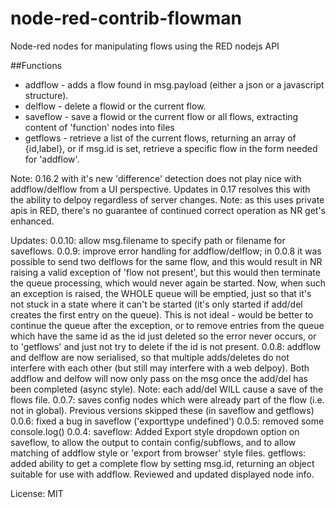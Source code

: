 # node-red-contrib-flowman
Node-red nodes for manipulating flows using the RED nodejs API

##Functions
* addflow - adds a flow found in msg.payload (either a json or a javascript structure).
* delflow - delete a flowid or the current flow.
* saveflow - save a flowid or the current flow or all flows, extracting content of 'function' nodes into files
* getflows - retrieve a list of the current flows, returning an array of {id,label}, or if msg.id is set, retrieve a specific flow in the form needed for 'addflow'.

Note: 0.16.2 with it's new 'difference' detection does not play nice with addflow/delflow from a UI perspective.  Updates in 0.17 resolves this with the ability to delpoy regardless of server changes.
Note: as this uses private apis in RED, there's no guarantee of continued correct operation as NR get's enhanced.

Updates:
0.0.10:
allow msg.filename to specify path or filename for saveflows.
0.0.9:
improve error handling for addflow/delflow; in 0.0.8 it was possible to send two delflows for the same flow, and this would result in NR raising a valid exception of 'flow not present', but this would then terminate the queue processing, which would never again be started.
Now, when such an exception is raised, the WHOLE queue will be emptied, just so that it's not stuck in a state where it can't be started (it's only started if add/del creates the first entry on the queue).
This is not ideal - would be better to continue the queue after the exception, or to remove entries from the queue which have the same id as the id just deleted so the error never occurs, or to 'getflows' and just not try to delete if the id is not present.
0.0.8:
addflow and delflow are now serialised, so that multiple adds/deletes do not interfere with each other (but still may interfere with a web delpoy).  Both addflow and delfow will now only pass on the msg once the add/del has been completed (async style).
Note: each add/del WILL cause a save of the flows file.
0.0.7:
saves config nodes which were already part of the flow (i.e. not in global).  Previous versions skipped these (in saveflow and getflows)
0.0.6:
fixed a bug in saveflow ('exporttype undefined')
0.0.5:
removed some console.log()
0.0.4:
saveflow: Added Export style dropdown option on saveflow, to allow the output to contain config/subflows, and to allow matching of addflow style or 'export from browser' style files.
getflows: added ability to get a complete flow by setting msg.id, returning an object suitable for use with addflow.
Reviewed and updated displayed node info.

License: MIT
